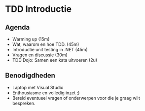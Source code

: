 # TDD Introductie

## Agenda
- Warming up (15m)
- Wat, waarom en hoe TDD. (45m)
- Introductie unit testing in .NET (45m)
- Vragen en discussie (30m)
- TDD Dojo: Samen een kata uitvoeren  (2u)

## Benodigdheden
- Laptop met Visual Studio
- Enthousiasme en volledig inzet ;)
- Bereid eventueel vragen of onderwerpen voor die je graag wilt bespreken.